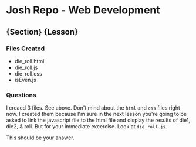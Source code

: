 # Josh Repo - Web Development

## {Section} {Lesson}

### Files Created
- die_roll.html
- die_roll.js
- die_roll.css
- isEven.js

### Questions
I creaed 3 files. See above. Don't mind about the `html` and `css` files right now. I created them because I'm sure in the next lesson you're going to be asked to link the javascript file to the html file and display the results of die1, die2, & roll. But for your immediate excercise. Look at `die_roll.js`. 

This should be your answer. 